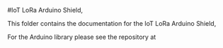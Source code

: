 #IoT LoRa Arduino Shield,

This folder contains the documentation for the IoT LoRa Arduino Shield,

For the Arduino library please see the repository at 
